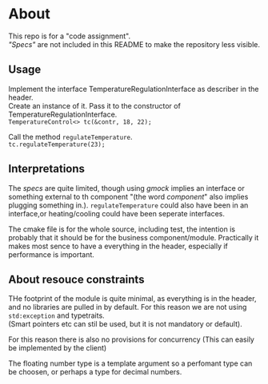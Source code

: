 # About
This repo is for a "code assignment".  
*"Specs"* are not included in this README to make the repository less visible.

## Usage
Implement the interface TemperatureRegulationInterface as describer in the header.  
Create an instance of it.  Pass it to the constructor of TemperatureRegulationInterface.  
`TemperatureControl<> tc(&contr, 18, 22);`

Call the method `regulateTemperature`.  
`tc.regulateTemperature(23);`  

## Interpretations 
The *specs* are quite limited, though using *gmock* implies an interface or something external to th component "(the word *component*" also implies plugging something in.).
`regulateTemperature` could also have been in an interface,or heating/cooling could have been seperate interfaces.

The cmake file is for the whole source, including test, the intention is probably that it should be for the business component/module.
Practically it makes most sence to have a everything in the header, especially if performance is important.

## About resouce constraints
THe footprint of the module is quite minimal, as everything is in the header, and no libraries are pulled in by default.  For this reason we are not using `std:exception` and typetraits.  
(Smart pointers etc can stil be used, but it is not mandatory or default).

For this reason there is also no provisions for concurrency (This can easily be implemented by the client)

The floating number type is a template argument so a perfomant type can be choosen, or perhaps a type for decimal numbers.




